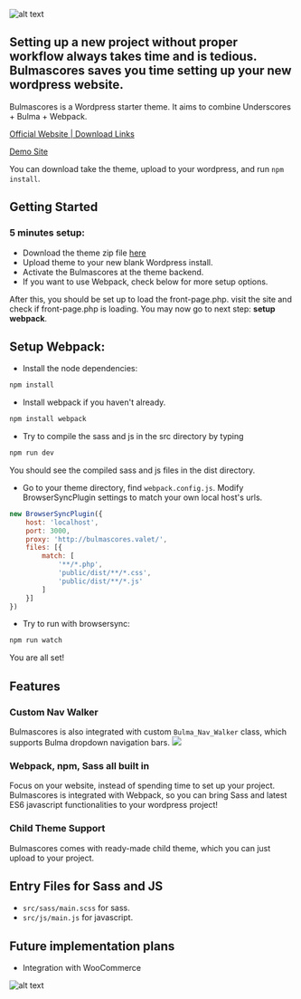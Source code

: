 ![alt text](http://demo-bulmascores.seyongcho.com/wp-content/uploads/2018/03/bulmascores-horizontal.png "Bulmascores")


## Setting up a new project without proper workflow always takes time and is tedious. Bulmascores saves you time setting up your new wordpress website.

Bulmascores is a Wordpress starter theme. It aims to combine Underscores + Bulma + Webpack.

[Official Website | Download Links](http://bulmascores.seyongcho.com/)

[Demo Site](http://demo-bulmascores.seyongcho.com)

You can download take the theme, upload to your wordpress, and run `npm install`.

## Getting Started
### 5 minutes setup:
* Download the theme zip file [here](http://bulmascores.seyongcho.com/)
* Upload theme to your new blank Wordpress install.
* Activate the Bulmascores at the theme backend.
* If you want to use Webpack, check below for more setup options.

After this, you should be set up to load the front-page.php. visit the site and check if front-page.php is loading. You may now go to next step: **setup webpack**.

## Setup Webpack:
* Install the node dependencies:
```sh
npm install
```

* Install webpack if you haven't already. 
```sh
npm install webpack
```

* Try to compile the sass and js in the src directory by typing 
```sh
npm run dev
```
You should see the compiled sass and js files in the dist directory.

* Go to your theme directory, find `webpack.config.js`. Modify BrowserSyncPlugin settings to match your own local host's urls. 
```javascript
new BrowserSyncPlugin({
    host: 'localhost',
    port: 3000,
    proxy: 'http://bulmascores.valet/',
    files: [{
        match: [
            '**/*.php',
            'public/dist/**/*.css',
            'public/dist/**/*.js'
        ]
    }]
})
```

* Try to run with browsersync:
```sh
npm run watch
```

You are all set!

## Features
### Custom Nav Walker
Bulmascores is also integrated with custom `Bulma_Nav_Walker` class, which supports Bulma dropdown navigation bars.
![](https://seyongcho.com/wp-content/uploads/2018/02/BulmaNavWalker.gif)

### Webpack, npm, Sass all built in
Focus on your website, instead of spending time to set up your project. 
Bulmascores is integrated with Webpack, so you can bring Sass and latest ES6 javascript functionalities to your wordpress project!

### Child Theme Support
Bulmascores comes with ready-made child theme, which you can just upload to your project. 


## Entry Files for Sass and JS
* `src/sass/main.scss` for sass. 
* `src/js/main.js` for javascript.

## Future implementation plans
* Integration with WooCommerce

![alt text](https://bulma.io/images/made-with-bulma.png "Made with Bulma")